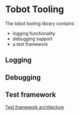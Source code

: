# Tobot Tooling

The tobot tooling library contains

* logging functionality
* debugging support
* a test framework

## Logging

## Debugging

## Test framework

[Test framework architecture](../../assets/Test_Framework_Architecture.png)
